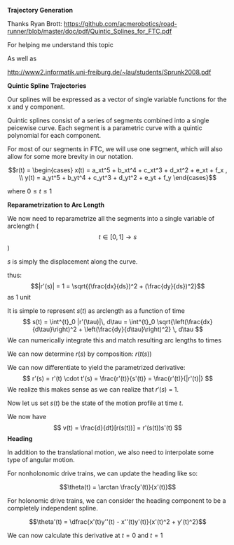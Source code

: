 **Trajectory Generation** 

Thanks Ryan Brott: https://github.com/acmerobotics/road-runner/blob/master/doc/pdf/Quintic_Splines_for_FTC.pdf 

For helping me understand this topic

As well as 

http://www2.informatik.uni-freiburg.de/~lau/students/Sprunk2008.pdf

**Quintic Spline Trajectories**

Our splines will be expressed as a vector of single variable functions for the x and y component.

Quintic splines consist of a series of segments combined into a single peicewise curve. Each segment is a parametric curve with a quintic polynomial for each component. 

For most of our segments in FTC, we will use one segment, which will also allow for some more brevity in our notation.

$$r(t) = \begin{cases}
x(t) = a_xt^5 + b_xt^4 + c_xt^3 + d_xt^2 + e_xt + f_x , \\
y(t) = a_yt^5 + b_yt^4 + c_yt^3 + d_yt^2 + e_yt + f_y
\end{cases}$$

where $0 \le t \le 1$

**Reparametrization to Arc Length**

We now need to reparametrize all the segments into a single variable of arclength ($$t \in [0, 1] \to s$$ )

$s$ is simply the displacement along the curve.

thus: $$|r'(s)| = 1 = \sqrt{(\frac{dx}{ds})^2 + (\frac{dy}{ds})^2}$$as 1 unit 

It is simple to represent $s(t)$ as arclength as a function of time
$$
s(t) = \int^{t}_0 |r'(\tau)|\, d\tau = \int^{t}_0 \sqrt{\left(\frac{dx}{d\tau}\right)^2 + \left(\frac{dy}{d\tau}\right)^2} \, d\tau
$$
We can numerically integrate this and match resulting arc lengths to times

We can now determine $r(s)$ by composition: $r(t(s))$

We can now differentiate to yield the parametrized derivative:
$$
r'(s) = r'(t) \cdot t'(s) = \frac{r'(t)}{s'(t)} = \frac{r'(t)}{|r'(t)|}
$$
We realize this makes sense as we can realize that $r'(s)$ = 1.

Now let us set $s(t)$ be the state of the motion profile at time $t$.

We now have
$$
v(t) = \frac{d}{dt}[r(s(t))] = r'(s(t))s'(t)
$$
**Heading**

In addition to the translational motion, we also need to interpolate some type of angular motion. 

For nonholonomic drive trains, we can update the heading like so:

$$\theta(t) = \arctan \frac{y'(t)}{x'(t)}$$

For holonomic drive trains, we can consider the heading component to be a completely independent spline. 

$$\theta'(t) = \dfrac{x'(t)y''(t) - x''(t)y'(t)}{x'(t)^2 + y'(t)^2}$$

We can now calculate this derivative at $t=0$ and $t=1$

